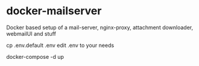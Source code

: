 # docker-mailserver
Docker based setup of a mail-server, nginx-proxy, attachment downloader, webmailUI and stuff

cp .env.default .env
edit .env to your needs

docker-compose -d up
